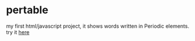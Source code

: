 # pertable
my first html/javascript project, it shows words written in Periodic elements.
try it [here](https://janik-ux.github.io/pertable)
